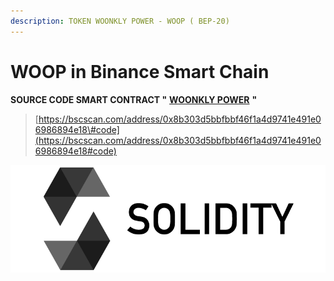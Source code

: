```yaml
---
description: TOKEN WOONKLY POWER - WOOP ( BEP-20)
---
```


# WOOP in Binance Smart Chain

**SOURCE CODE SMART CONTRACT  "** [**WOONKLY POWER**](https://bscscan.com/address/0x8b303d5bbfbbf46f1a4d9741e491e06986894e18#code) **"** 

> [https://bscscan.com/address/0x8b303d5bbfbbf46f1a4d9741e491e06986894e18\#code](https://bscscan.com/address/0x8b303d5bbfbbf46f1a4d9741e491e06986894e18#code)

![](.gitbook/assets/image%20%284%29.png)

